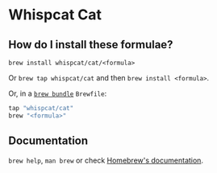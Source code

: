 # Whispcat Cat

## How do I install these formulae?

`brew install whispcat/cat/<formula>`

Or `brew tap whispcat/cat` and then `brew install <formula>`.

Or, in a [`brew bundle`](https://github.com/Homebrew/homebrew-bundle) `Brewfile`:

```ruby
tap "whispcat/cat"
brew "<formula>"
```

## Documentation

`brew help`, `man brew` or check [Homebrew's documentation](https://docs.brew.sh).
